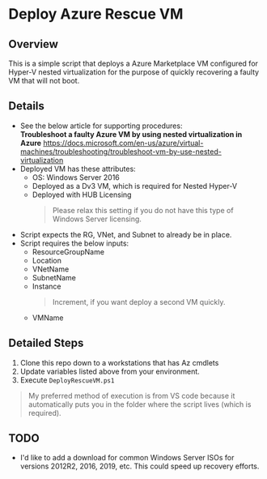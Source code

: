 # Deploy Azure Rescue VM 

## Overview
This is a simple script that deploys a Azure Marketplace VM configured for Hyper-V nested virtualization for the purpose of quickly recovering a faulty VM that will not boot.

## Details

- See the below article for supporting procedures:  
  **Troubleshoot a faulty Azure VM by using nested virtualization in Azure**
  https://docs.microsoft.com/en-us/azure/virtual-machines/troubleshooting/troubleshoot-vm-by-use-nested-virtualization
- Deployed VM has these attributes:
  - OS: Windows Server 2016
  - Deployed as a Dv3 VM, which is required for Nested Hyper-V
  - Deployed with HUB Licensing
    > Please relax this setting if you do not have this type of Windows Server licensing.
- Script expects the RG, VNet, and Subnet to already be in place.
- Script requires the below inputs:
  - ResourceGroupName
  - Location
  - VNetName
  - SubnetName
  - Instance
    > Increment, if you want deploy a second VM quickly.
  - VMName


## Detailed Steps
1. Clone this repo down to a workstations that has Az cmdlets
2. Update variables listed above from your environment.  
3. Execute ```DeployRescueVM.ps1```
> My preferred method of execution is from VS code because it automatically puts you in the folder where the script lives (which is required).

## TODO

- I'd like to add a download for common Windows Server ISOs for versions 2012R2, 2016, 2019, etc.  This could speed up recovery efforts.



